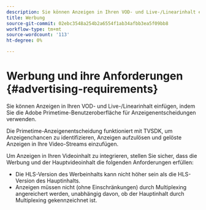 ```yaml
---
description: Sie können Anzeigen in Ihren VOD- und Live-/Linearinhalt einfügen, indem Sie die Adobe Primetime-Benutzeroberfläche für Anzeigenentscheidungen verwenden.
title: Werbung
source-git-commit: 02ebc3548a254b2a6554f1ab34afbb3ea5f09bb8
workflow-type: tm+mt
source-wordcount: '113'
ht-degree: 0%

---
```


# Werbung und ihre Anforderungen {#advertising-requirements}

Sie können Anzeigen in Ihren VOD- und Live-/Linearinhalt einfügen, indem Sie die Adobe Primetime-Benutzeroberfläche für Anzeigenentscheidungen verwenden.

Die Primetime-Anzeigenentscheidung funktioniert mit TVSDK, um Anzeigenchancen zu identifizieren, Anzeigen aufzulösen und gelöste Anzeigen in Ihre Video-Streams einzufügen.

Um Anzeigen in Ihren Videoinhalt zu integrieren, stellen Sie sicher, dass die Werbung und der Hauptvideoinhalt die folgenden Anforderungen erfüllen:

* Die HLS-Version des Werbeinhalts kann nicht höher sein als die HLS-Version des Hauptinhalts.
* Anzeigen müssen nicht (ohne Einschränkungen) durch Multiplexing angereichert werden, unabhängig davon, ob der Hauptinhalt durch Multiplexing gekennzeichnet ist.

